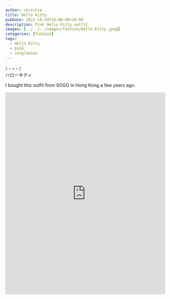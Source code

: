 ```yaml
---
author: christie
title: Hello Kitty
pubDate: 2022-10-19T10:00:00+10:00
description: Pink Hello Kitty outfit
images: [../../../images/fashion/Hello Kitty.jpeg]
categories: [fashion]
tags:
  - Hello Kitty
  - pink
  - sunglasses
---
```


ﾐ・◦・ﾐ  
ハローキティ

I bought this outfit from SOGO in Hong Kong a few years ago.

<iframe src="https://www.facebook.com/plugins/post.php?href=https%3A%2F%2Fwww.facebook.com%2Fchris1.tham%2Fposts%2Fpfbid029wCurJaxHegpwUugZfUpEvj4Zit9qWK6nDLbTwgY7CYDYNJZqvxzEXmwy33q7M3al&show_text=true&width=500" width="500" height="629" style="border:none;overflow:hidden" scrolling="no" frameborder="0" allowfullscreen="true" allow="autoplay; clipboard-write; encrypted-media; picture-in-picture; web-share"></iframe>
